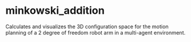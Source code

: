 # minkowski_addition
Calculates and visualizes the 3D configuration space for the motion planning of a 2 degree of freedom robot arm in a multi-agent environment. 
